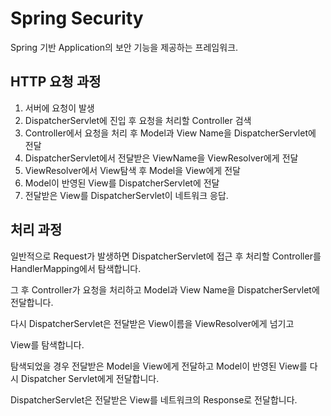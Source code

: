 # Spring Security

Spring 기반 Application의 보안 기능을 제공하는 프레임워크.



## HTTP 요청 과정

1. 서버에 요청이 발생
2. DispatcherServlet에 진입 후 요청을 처리할 Controller 검색
3. Controller에서 요청을 처리 후 Model과 View Name을 DispatcherServlet에 전달
4. DispatcherServlet에서 전달받은 ViewName을 ViewResolver에게 전달
5. ViewResolver에서 View탐색 후 Model을 View에게 전달
6. Model이 반영된 View를 DispatcherServlet에 전달
7. 전달받은 View를 DispatcherServlet이 네트워크 응답.



## 처리 과정

일반적으로 Request가 발생하면 DispatcherServlet에 접근 후 처리할 Controller를 HandlerMapping에서 탐색합니다.

그 후 Controller가 요청을 처리하고 Model과 View Name을 DispatcherServlet에 전달합니다.

다시 DispatcherServlet은 전달받은 View이름을 ViewResolver에게 넘기고

View를 탐색합니다.

탐색되었을 경우 전달받은 Model을 View에게 전달하고 Model이 반영된 View를 다시 Dispatcher Servlet에게 전달합니다.

DispatcherServlet은 전달받은 View를 네트워크의 Response로 전달합니다.



